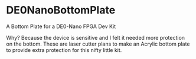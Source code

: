 # DE0NanoBottomPlate
A Bottom Plate for a DE0-Nano FPGA Dev Kit

Why? Because the device is sensitive and I felt it needed more protection on the bottom.  These are laser cutter plans to make an Acrylic bottom plate to provide extra protection for this nifty little kit.

